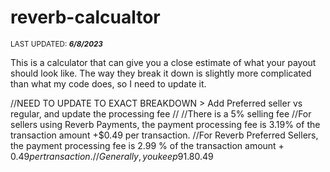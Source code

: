 # reverb-calcualtor

<sub>LAST UPDATED: ***6/8/2023***</sub>

This is a calculator that can give you a close estimate of what your payout should look like. The way they break it down is slightly more
complicated than what my code does, so I need to update it. 

//NEED TO UPDATE TO EXACT BREAKDOWN > Add Preferred seller vs regular, and update the processing fee
// 
//There is a 5% selling fee
//For sellers using Reverb Payments, the payment processing fee is 3.19% of the transaction amount +$0.49 per transaction.
//For Reverb Preferred Sellers, the payment processing fee is 2.99 % of the transaction amount + $0.49 per transaction.
//Generally, you keep 91.8% or 92.01% as a Preferred seller -$0.49
